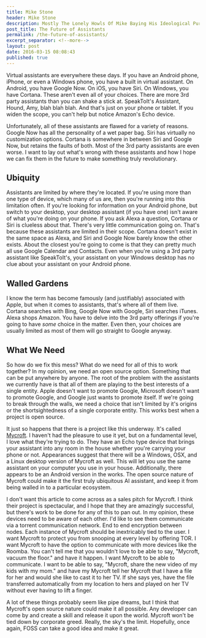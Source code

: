 ```yaml
---
title: Mike Stone
header: Mike Stone
description: Mostly The Lonely Howls Of Mike Baying His Ideological Purity At The Moon
post_title: The Future of Assistants
permalink: /the-future-of-assistants/
excerpt_separator: <!--more-->
layout: post
date: 2016-03-15 08:08:43
published: true
---
```



Virtual assistants are everywhere these days. If you have an Android phone, iPhone, or even a Windows phone, you have a built in virtual assistant. On Android, you have Google Now. On iOS, you have Siri. On Windows, you have Cortana. These aren't even all of your choices. There are more 3rd party assistants than you can shake a stick at. SpeakToIt's Assistant, Hound, Amy, blah blah blah. And that's just on your phone or tablet. If you widen the scope, you can't help but notice Amazon's Echo device.

<!--more-->

Unfortunately, all of these assistants are flawed for a variety of reasons. Google Now has all the personality of a wet paper bag. Siri has virtually no customization options. Cortana is somewhere in between Siri and Google Now, but retains the faults of both. Most of the 3rd party assistants are even worse. I want to lay out what's wrong with these assistants and how I hope we can fix them in the future to make something truly revolutionary.

## Ubiquity

Assistants are limited by where they're located. If you're using more than one type of device, which many of us are, then you're running into this limitation often. If you're looking for information on your Android phone, but switch to your desktop, your desktop assistant (if you have one) isn't aware of what you're doing on your phone. If you ask Alexa a question, Cortana or Siri is clueless about that. There's very little communication going on. That's because these assistants are limited in their scope. Cortana doesn't exist in the same space as Alexa, and Siri and Google Now barely know the other exists. About the closest you're going to come is that they can pretty much all use Google Calendar and Contacts. Even when you're using a 3rd party assistant like SpeakToIt's, your assistant on your Windows desktop has no clue about your assistant on your Android phone.

## Walled Gardens

I know the term has become famously (and justifiably) associated with Apple, but when it comes to assistants, that's where all of them live. Cortana searches with Bing, Google Now with Google, Siri searches iTunes. Alexa shops Amazon. You have to delve into the 3rd party offerings if you're going to have _some_ choice in the matter. Even then, your choices are usually limited as most of them will go straight to Google anyway.

## What We Need

So how do we fix this mess? What do we need for all of this to work together? In my opinion, we need an open source option. Something that can be put anywhere by anyone. The root of the problem with the assistants we currently have is that all of them are playing to the best interests of a single entity. Apple doesn't want to promote Google, Microsoft doesn't want to promote Google, and Google just wants to promote itself. If we're going to break through the walls, we need a choice that isn't limited by it's origins or the shortsightedness of a single corporate entity. This works best when a project is open source.

It just so happens that there is a project like this underway. It's called [Mycroft](http://mycroft.ai). I haven't had the pleasure to use it yet, but on a fundamental level, I love what they're trying to do. They have an Echo type device that brings your assistant into any room in the house whether you're carrying your phone or not. Appearances suggest that there will be a Windows, OSX, and a Linux desktop version of Mycroft as well. This will let you use the same assistant on your computer you use in your house. Additionally, there appears to be an Android version in the works. The open source nature of Mycroft could make it the first truly ubiquitous AI assistant, and keep it from being walled in to a particular ecosystem.

I don't want this article to come across as a sales pitch for Mycroft. I think their project is spectacular, and I hope that they are amazingly successful, but there's work to be done for any of this to pan out. In my opinion, these devices need to be aware of each other. I'd like to see them communicate via a torrent communication network. End to end encryption between nodes. Each instance of Mycroft should be inextricably tied to the user. I want Mycroft to protect you from snooping at every level by offering TOR. I want Mycroft to have the option to communicate with more devices like the Roomba. You can't tell me that you wouldn't love to be able to say, "Mycroft, vacuum the floor." and have it happen. I want Mycroft to be able to communicate. I want to be able to say, "Mycroft, share the new video of my kids with my mom." and have my Mycroft tell her Mycroft that I have a file for her and would she like to cast it to her TV. If she says yes, have the file transferred automatically from my location to hers and played on her TV without ever having to lift a finger.

A lot of these things probably seem like pipe dreams, but I think that Mycroft's open source nature could make it all possible. Any developer can come by and create a skill and release it upon the world. Mycroft won't be tied down by corporate greed. Really, the sky's the limit. Hopefully, once again, FOSS can take a good idea and make it great.
